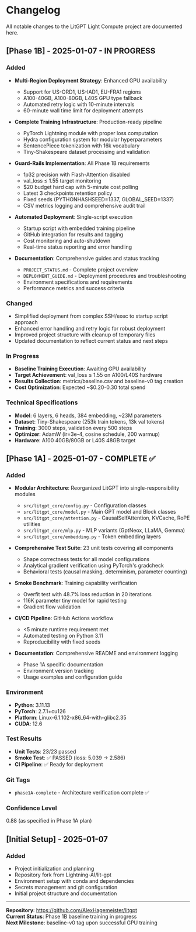 # Changelog

All notable changes to the LitGPT Light Compute project are documented here.

## [Phase 1B] - 2025-01-07 - IN PROGRESS

### Added
- **Multi-Region Deployment Strategy**: Enhanced GPU availability
  - Support for US-ORD1, US-IAD1, EU-FRA1 regions
  - A100-40GB, A100-80GB, L40S GPU type fallback
  - Automated retry logic with 10-minute intervals
  - 60-minute wall time limit for deployment attempts

- **Complete Training Infrastructure**: Production-ready pipeline
  - PyTorch Lightning module with proper loss computation
  - Hydra configuration system for modular hyperparameters
  - SentencePiece tokenization with 16k vocabulary
  - Tiny-Shakespeare dataset processing and validation

- **Guard-Rails Implementation**: All Phase 1B requirements
  - fp32 precision with Flash-Attention disabled
  - val_loss ≤ 1.55 target monitoring
  - $20 budget hard cap with 5-minute cost polling
  - Latest 3 checkpoints retention policy
  - Fixed seeds (PYTHONHASHSEED=1337, GLOBAL_SEED=1337)
  - CSV metrics logging and comprehensive audit trail

- **Automated Deployment**: Single-script execution
  - Startup script with embedded training pipeline
  - GitHub integration for results and tagging
  - Cost monitoring and auto-shutdown
  - Real-time status reporting and error handling

- **Documentation**: Comprehensive guides and status tracking
  - `PROJECT_STATUS.md` - Complete project overview
  - `DEPLOYMENT_GUIDE.md` - Deployment procedures and troubleshooting
  - Environment specifications and requirements
  - Performance metrics and success criteria

### Changed
- Simplified deployment from complex SSH/exec to startup script approach
- Enhanced error handling and retry logic for robust deployment
- Improved project structure with cleanup of temporary files
- Updated documentation to reflect current status and next steps

### In Progress
- **Baseline Training Execution**: Awaiting GPU availability
- **Target Achievement**: val_loss ≤ 1.55 on A100/L40S hardware
- **Results Collection**: metrics/baseline.csv and baseline-v0 tag creation
- **Cost Optimization**: Expected ~$0.20-0.30 total spend

### Technical Specifications
- **Model**: 6 layers, 6 heads, 384 embedding, ~23M parameters
- **Dataset**: Tiny-Shakespeare (253k train tokens, 13k val tokens)
- **Training**: 3000 steps, validation every 500 steps
- **Optimizer**: AdamW (lr=3e-4, cosine schedule, 200 warmup)
- **Hardware**: A100 40GB/80GB or L40S 48GB target

## [Phase 1A] - 2025-01-07 - COMPLETE ✅

### Added
- **Modular Architecture**: Reorganized LitGPT into single-responsibility modules
  - `src/litgpt_core/config.py` - Configuration classes
  - `src/litgpt_core/model.py` - Main GPT model and Block classes
  - `src/litgpt_core/attention.py` - CausalSelfAttention, KVCache, RoPE utilities
  - `src/litgpt_core/mlp.py` - MLP variants (GptNeox, LLaMA, Gemma)
  - `src/litgpt_core/embedding.py` - Token embedding layers

- **Comprehensive Test Suite**: 23 unit tests covering all components
  - Shape correctness tests for all model configurations
  - Analytical gradient verification using PyTorch's gradcheck
  - Behavioral tests (causal masking, determinism, parameter counting)

- **Smoke Benchmark**: Training capability verification
  - Overfit test with 48.7% loss reduction in 20 iterations
  - 116K parameter tiny model for rapid testing
  - Gradient flow validation

- **CI/CD Pipeline**: GitHub Actions workflow
  - <5 minute runtime requirement met
  - Automated testing on Python 3.11
  - Reproducibility with fixed seeds

- **Documentation**: Comprehensive README and environment logging
  - Phase 1A specific documentation
  - Environment version tracking
  - Usage examples and configuration guide

### Environment
- **Python**: 3.11.13
- **PyTorch**: 2.7.1+cu126
- **Platform**: Linux-6.1.102-x86_64-with-glibc2.35
- **CUDA**: 12.6

### Test Results
- **Unit Tests**: 23/23 passed
- **Smoke Test**: ✅ PASSED (loss: 5.039 → 2.586)
- **CI Pipeline**: ✅ Ready for deployment

### Git Tags
- `phase1A-complete` - Architecture verification complete ✅

### Confidence Level
0.88 (as specified in Phase 1A plan)

## [Initial Setup] - 2025-01-07

### Added
- Project initialization and planning
- Repository fork from Lightning-AI/lit-gpt
- Environment setup with conda and dependencies
- Secrets management and git configuration
- Initial project structure and documentation

---

**Repository**: https://github.com/AlexHagemeister/litgpt  
**Current Status**: Phase 1B baseline training in progress  
**Next Milestone**: baseline-v0 tag upon successful GPU training

